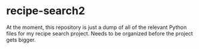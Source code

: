 # recipe-search2
At the moment, this repository is just a dump of all of the relevant Python files for my recipe search project.  Needs to be organized before the project gets bigger.
